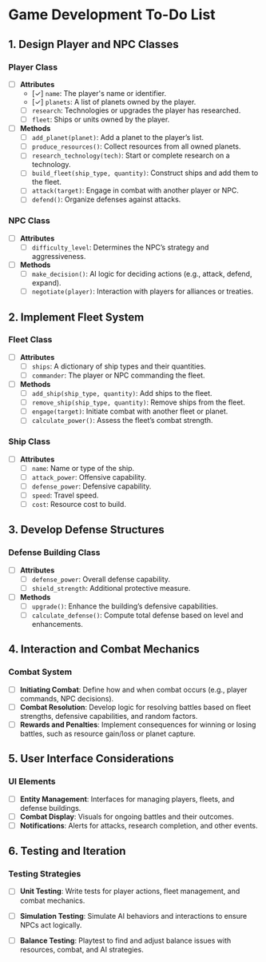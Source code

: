 # Game Development To-Do List

## 1. Design Player and NPC Classes

### Player Class

- [ ] **Attributes**
  - [✓] `name`: The player's name or identifier.
  - [✓] `planets`: A list of planets owned by the player.
  - [ ] `research`: Technologies or upgrades the player has researched.
  - [ ] `fleet`: Ships or units owned by the player.

- [ ] **Methods**
  - [ ] `add_planet(planet)`: Add a planet to the player’s list.
  - [ ] `produce_resources()`: Collect resources from all owned planets.
  - [ ] `research_technology(tech)`: Start or complete research on a technology.
  - [ ] `build_fleet(ship_type, quantity)`: Construct ships and add them to the fleet.
  - [ ] `attack(target)`: Engage in combat with another player or NPC.
  - [ ] `defend()`: Organize defenses against attacks.

### NPC Class

- [ ] **Attributes**
  - [ ] `difficulty_level`: Determines the NPC’s strategy and aggressiveness.

- [ ] **Methods**
  - [ ] `make_decision()`: AI logic for deciding actions (e.g., attack, defend, expand).
  - [ ] `negotiate(player)`: Interaction with players for alliances or treaties.

## 2. Implement Fleet System

### Fleet Class

- [ ] **Attributes**
  - [ ] `ships`: A dictionary of ship types and their quantities.
  - [ ] `commander`: The player or NPC commanding the fleet.

- [ ] **Methods**
  - [ ] `add_ship(ship_type, quantity)`: Add ships to the fleet.
  - [ ] `remove_ship(ship_type, quantity)`: Remove ships from the fleet.
  - [ ] `engage(target)`: Initiate combat with another fleet or planet.
  - [ ] `calculate_power()`: Assess the fleet’s combat strength.

### Ship Class

- [ ] **Attributes**
  - [ ] `name`: Name or type of the ship.
  - [ ] `attack_power`: Offensive capability.
  - [ ] `defense_power`: Defensive capability.
  - [ ] `speed`: Travel speed.
  - [ ] `cost`: Resource cost to build.

## 3. Develop Defense Structures

### Defense Building Class

- [ ] **Attributes**
  - [ ] `defense_power`: Overall defense capability.
  - [ ] `shield_strength`: Additional protective measure.

- [ ] **Methods**
  - [ ] `upgrade()`: Enhance the building’s defensive capabilities.
  - [ ] `calculate_defense()`: Compute total defense based on level and enhancements.

## 4. Interaction and Combat Mechanics

### Combat System

- [ ] **Initiating Combat**: Define how and when combat occurs (e.g., player commands, NPC decisions).
- [ ] **Combat Resolution**: Develop logic for resolving battles based on fleet strengths, defensive capabilities, and random factors.
- [ ] **Rewards and Penalties**: Implement consequences for winning or losing battles, such as resource gain/loss or planet capture.

## 5. User Interface Considerations

### UI Elements

- [ ] **Entity Management**: Interfaces for managing players, fleets, and defense buildings.
- [ ] **Combat Display**: Visuals for ongoing battles and their outcomes.
- [ ] **Notifications**: Alerts for attacks, research completion, and other events.

## 6. Testing and Iteration

### Testing Strategies

- [ ] **Unit Testing**: Write tests for player actions, fleet management, and combat mechanics.
- [ ] **Simulation Testing**: Simulate AI behaviors and interactions to ensure NPCs act logically.
- [ ] **Balance Testing**: Playtest to find and adjust balance issues with resources, combat, and AI strategies.

